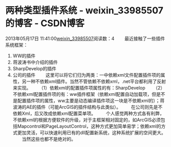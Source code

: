 # 两种类型插件系统 - weixin_33985507的博客 - CSDN博客
2013年05月17日 11:41:00[weixin_33985507](https://me.csdn.net/weixin_33985507)阅读数：4
　　最近接触了一些插件系统框架：
1. WW的插件
2. 蒋波涛书中介绍的插件
3. SharpDevelop的插件
4. 公司的插件
　　这里可以将它们归为两类：一中依赖xml文件配置插件项的属性，另一种不依赖xml插件。当然不管依赖不依赖xml，.net平台都利用了反射来实现。
　　（1）依赖xml的配置插件项属性的有：SharpDevelop
　　（2）不依赖xml配置插件项的有：ww插件框架（依赖xml配置自动加载项，但是不是配置插件项的属性，ww主要是动态编译插件项这一块是不依赖xml的）；蒋波涛的AE的插件（可能ArcGIS的插件结构与此类似）。
　　在公司则先是不依赖Xml，后又改成依赖xml配置菜单项。
　　个人感觉两种方式各有利弊，不依赖xml的根据方便软件的升级，对于主框架相对固定的，如ArcGIS必须包括Mapcontrol和PageLayoutControl，这种方式更加简单易学；依赖xml的方式更加灵活，可以快速利用已有的dll配置新系统，这种系统扩展的空间更大。
　　当然这些也都不是绝对的。
